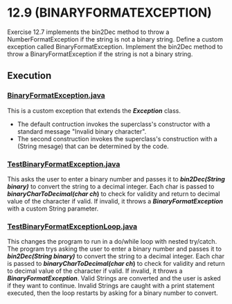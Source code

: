 # 12.9 (BINARYFORMATEXCEPTION)
Exercise 12.7 implements the bin2Dec method to throw a NumberFormatException if the string is not a binary string. Define a custom exception called BinaryFormatException. Implement the bin2Dec method to throw a BinaryFormatException if the string is not a binary string.
## Execution
### [BinaryFormatException.java](https://github.com/i-warren/ProgrammingAssignment12_9/blob/main/src/BinaryFormatException.java)
This is a custom exception that extends the **_Exception_** class. 
- The default contruction invokes the superclass's  constructor with a standard  message "Invalid binary character".
- The second construction invokes the superclass's construction with a (String mesage) that can be determined by the code.
### [TestBinaryFormatException.java](https://github.com/i-warren/ProgrammingAssignment12_9/blob/main/src/TestBinaryFormatException.java)
This asks the user to enter a binary number and passes it to **_bin2Dec(String binary)_** to convert the string to a decimal integer. Each char is passed to **_binaryCharToDecimal(char ch_)** to check for validity and return to decimal value of the character if valid. If invalid, it throws a **_BinaryFormatException_** with a custom String parameter.
### [TestBinaryFormatExceptionLoop.java](https://github.com/i-warren/ProgrammingAssignment12_9/blob/main/src/TestBinaryFormatExceptionLoop.java)
This changes the program to run in a do/while loop with nested try/catch. The program trys asking the user to enter a binary number and passes it to **_bin2Dec(String binary)_** to convert the string to a decimal integer. Each char is passed to **_binaryCharToDecimal(char ch_)** to check for validity and return to decimal value of the character if valid. If invalid, it throws a **_BinaryFormatException_**. Valid Strings are converted and the user is asked if they want to continue. Invalid Strings are caught with a print statement executed, then the loop restarts by asking for a binary number to convert.
